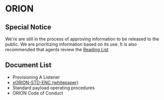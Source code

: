 # ORION
## Special Notice

We're are still in the process of approving information to be released to the public. We are prioritizing information based on its use. It is also recommended that agents review the [Reading List](docs/reading_list.md)

## Document List

- Provisioning A Listener
- [xORION-STD-ENC (whitepaper)](whitepapers/xORION-STD-ENC)
- Standard payload operating procedures
- ORION Code of Conduct
